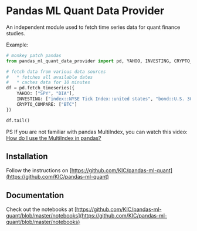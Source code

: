 # Pandas ML Quant Data Provider

An independent module used to fetch time series data for quant finance studies.
 
Example:
```python
# monkey patch pandas 
from pandas_ml_quant_data_provider import pd, YAHOO, INVESTING, CRYPTO_COMPARE

# fetch data from various data sources 
#   * fetches all available dates
#   * caches data for 10 minutes
df = pd.fetch_timeseries({
    YAHOO: ["SPY", "DIA"],
    INVESTING: ["index::NYSE Tick Index::united states", "bond::U.S. 30Y::united states"],
    CRYPTO_COMPARE: ["BTC"]
})

df.tail()
```

PS If you are not familiar with pandas MultiIndex, you can watch this video:
[How do I use the MultiIndex in pandas?](https://www.youtube.com/watch?v=tcRGa2soc-c)

 
## Installation
Follow the instructions on [https://github.com/KIC/pandas-ml-quant](https://github.com/KIC/pandas-ml-quant)

## Documentation
Check out the notebooks at [https://github.com/KIC/pandas-ml-quant/blob/master/notebooks](https://github.com/KIC/pandas-ml-quant/blob/master/notebooks)

